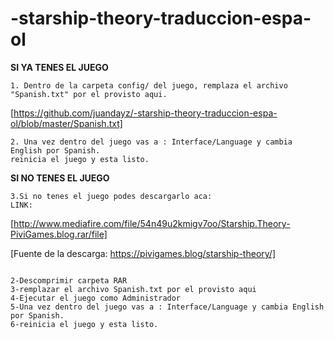 # -starship-theory-traduccion-espa-ol

**SI YA TENES EL JUEGO**

```
1. Dentro de la carpeta config/ del juego, remplaza el archivo "Spanish.txt" por el provisto aqui.
```

[https://github.com/juandayz/-starship-theory-traduccion-espa-ol/blob/master/Spanish.txt]


```
2. Una vez dentro del juego vas a : Interface/Language y cambia English por Spanish.
reinicia el juego y esta listo.
```


**SI NO TENES EL JUEGO**

```
3.Si no tenes el juego podes descargarlo aca:
LINK:
```
[http://www.mediafire.com/file/54n49u2kmigv7oo/Starship.Theory-PiviGames.blog.rar/file]

[Fuente de la descarga: https://pivigames.blog/starship-theory/]


```

2-Descomprimir carpeta RAR
3-remplazar el archivo Spanish.txt por el provisto aqui
4-Ejecutar el juego como Administrador
5-Una vez dentro del juego vas a : Interface/Language y cambia English por Spanish.
6-reinicia el juego y esta listo.

```

